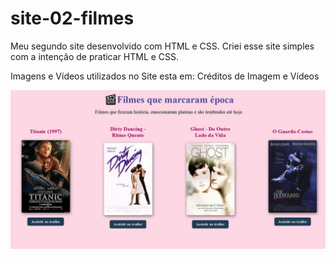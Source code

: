 # site-02-filmes
Meu segundo site desenvolvido com HTML e CSS.
Criei esse site simples com a intenção de praticar HTML e CSS.

Imagens e Vídeos utilizados no Site esta em: Créditos de Imagem e Vídeos

![Filmes](./img/Filmes_page.jpg)


